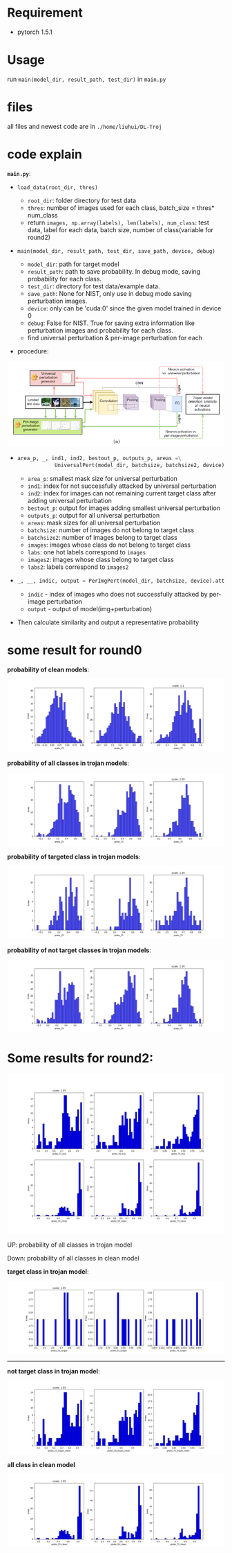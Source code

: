 # Requirement

- pytorch 1.5.1

# Usage

run `main(model_dir, result_path, test_dir)` in `main.py`

# files

all files and newest code are in `./home/liuhui/DL-Troj`

# code explain

**`main.py`**:

- `load_data(root_dir, thres)`
  - `root_dir`: folder directory for test data
  - `thres`: number of images used for each class,  batch_size = thres* num_class
  - return `images, np.array(labels), len(labels), num_class`: test data, label for each data, batch size, number of class(variable for round2) 
- `main(model_dir, result_path, test_dir, save_path, device, debug)`
  - `model_dir`: path for target model 
  - `result_path`: path to save probability. In debug mode, saving probability for each class.
  - `test_dir`: directory for test data/example data.
  - `save_path`: None for NIST, only use in debug mode saving perturbation images.
  - `device`: only can be 'cuda:0' since the given model trained in device 0 
  - `debug`: False for NIST. True for saving extra information like perturbation images and probability for each class.
  - find universal perturbation & per-image perturbation for each 

- procedure:

![image-20200916200639437](./images/procedure.png)

- ```python
  area_p, _, ind1, ind2, bestout_p, outputs_p, areas =\
              UniversalPert(model_dir, batchsize, batchsize2, device).attack(imgs, imgs2, labs, labs2, save_path_i)
  ```

  - `area_p`: smallest mask size for universal perturbation
  - `ind1`: index for not successfully attacked by universal perturbation
  - `ind2`: index for images can not remaining current target class after adding universal perturbation
  - `bestout_p`: output for images adding smallest universal perturbation
  - `outputs_p`: output for all universal perturbation
  - `areas`: mask sizes for all universal perturbation
  - `batchsize`: number of images do not belong to target class
  - `batchsize2`: number of images belong to target class
  - `images`: images whose class do not belong to target class
  - `labs`: one hot labels correspond to `images`
  - `images2`: images whose class belong to target class
  - `labs2`: labels correspond to `images2`

- ```python
  _, __, indic, output = PerImgPert(model_dir, batchsize, device).attack(imgs, labs)
  ```

  - `indic` -  index of images who does not successfully attacked by per-image perturbation
  - `output` - output of  model(img+perturbation)

- Then calculate similarity and output a representative probability



# some result for round0

**probability of clean models**:

![image-0](./images/clean_1.png)

**probability of all classes in trojan models**:

![img-1](./images/torjan_0.png)

**probability of targeted class in trojan models**:

![img-1](./images/target_0.png)

**probability of not target classes in trojan models**:

![img-3](./images/Troj_clean_0.png)

# Some results for round2:

![img-4](./images/fig_0.png)

UP: probability of all classes in trojan model

Down: probability of all classes in clean model



**target class in trojan model**:

![img-t](./images/target.png)

****

**not target class in trojan model**:

![img-n](./images/trojan_clean.png)

**all class in clean model**

![img-clean](./images/clean.png)